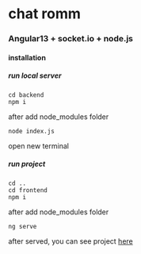 # chat romm
### Angular13 + socket.io + node.js
#### installation

##### run local server
```
cd backend
npm i
```
after add node_modules folder
```
node index.js
```
open new terminal 

##### run project
```
cd ..
cd frontend
npm i
```
after add node_modules folder
```
ng serve 
```

after served, you can see project [here](https://localhost:4200)
